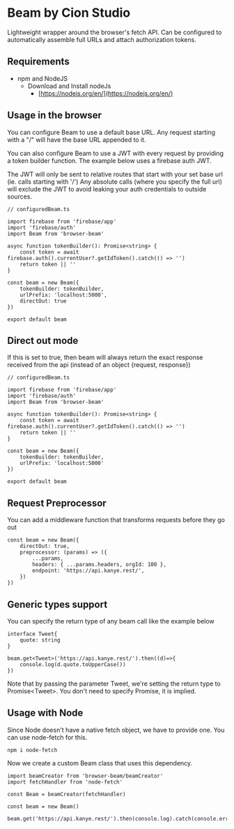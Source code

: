 # Beam by Cion Studio

Lightweight wrapper around the browser's fetch API. Can be configured to automatically assemble full URLs and attach authorization tokens.

## Requirements

- npm and NodeJS
  - Download and Install nodeJs
    - [https://nodejs.org/en/](https://nodejs.org/en/)

## Usage in the browser

You can configure Beam to use a default base URL. Any request starting with a
"/" will have the base URL appended to it.

You can also configure Beam to use a JWT with every request by providing a token builder function.
The example below uses a firebase auth JWT.

The JWT will only be sent to relative routes that start with your set base url (ie. calls starting with '/')
Any absolute calls (where you specify the full url) will exclude the JWT to avoid leaking your auth credentials to outside sources.

```
// configuredBeam.ts

import firebase from 'firebase/app'
import 'firebase/auth'
import Beam from 'browser-beam'

async function tokenBuilder(): Promise<string> {
	const token = await firebase.auth().currentUser?.getIdToken().catch(() => '')
	return token || ''
}

const beam = new Beam({
	tokenBuilder: tokenBuilder,
	urlPrefix: 'localhost:5000',
	directOut: true
})

export default beam
```

## Direct out mode

If this is set to true, then beam will always return the exact response received from the api (instead of an object {request, response})

```
// configuredBeam.ts

import firebase from 'firebase/app'
import 'firebase/auth'
import Beam from 'browser-beam'

async function tokenBuilder(): Promise<string> {
	const token = await firebase.auth().currentUser?.getIdToken().catch(() => '')
	return token || ''
}

const beam = new Beam({
	tokenBuilder: tokenBuilder,
	urlPrefix: 'localhost:5000'
})

export default beam
```

## Request Preprocessor

You can add a middleware function that transforms requests before they go out

```
const beam = new Beam({
	directOut: true,
	preprocessor: (params) => ({
		...params,
		headers: { ...params.headers, orgId: 100 },
		endpoint: 'https://api.kanye.rest/',
	})
})
```

## Generic types support

You can specify the return type of any beam call like the example below

```
interface Tweet{
	quote: string
}

beam.get<Tweet>('https://api.kanye.rest/').then((d)=>{
	console.log(d.quote.toUpperCase())
})
```

Note that by passing the parameter Tweet, we're setting the return type to Promise\<Tweet\>. You don't need to specify Promise, it is implied.

## Usage with Node

Since Node doesn't have a native fetch object, we have to provide one. You can use
node-fetch for this.

`npm i node-fetch`

Now we create a custom Beam class that uses this dependency.

```
import beamCreator from 'browser-beam/beamCreator'
import fetchHandler from 'node-fetch'

const Beam = beamCreator(fetchHandler)

const beam = new Beam()

beam.get('https://api.kanye.rest/').then(console.log).catch(console.error)
```

